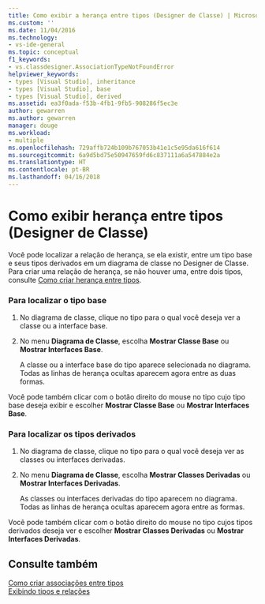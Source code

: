 ```yaml
---
title: Como exibir a herança entre tipos (Designer de Classe) | Microsoft Docs
ms.custom: ''
ms.date: 11/04/2016
ms.technology:
- vs-ide-general
ms.topic: conceptual
f1_keywords:
- vs.classdesigner.AssociationTypeNotFoundError
helpviewer_keywords:
- types [Visual Studio], inheritance
- types [Visual Studio], base
- types [Visual Studio], derived
ms.assetid: ea3f0ada-f53b-4fb1-9fb5-908286f5ec3e
author: gewarren
ms.author: gewarren
manager: douge
ms.workload:
- multiple
ms.openlocfilehash: 729affb724b109b767053b41e1c5e95da616f614
ms.sourcegitcommit: 6a9d5bd75e50947659fd6c837111a6a547884e2a
ms.translationtype: HT
ms.contentlocale: pt-BR
ms.lasthandoff: 04/16/2018
---
```

# <a name="how-to-view-inheritance-between-types-class-designer"></a>Como exibir herança entre tipos (Designer de Classe)
Você pode localizar a relação de herança, se ela existir, entre um tipo base e seus tipos derivados em um diagrama de classe no Designer de Classe. Para criar uma relação de herança, se não houver uma, entre dois tipos, consulte [Como criar herança entre tipos](how-to-create-inheritance-between-types.md).  
  
### <a name="to-find-the-base-type"></a>Para localizar o tipo base  
  
1.  No diagrama de classe, clique no tipo para o qual você deseja ver a classe ou a interface base.  
  
2.  No menu **Diagrama de Classe**, escolha **Mostrar Classe Base** ou **Mostrar Interfaces Base**.  
  
     A classe ou a interface base do tipo aparece selecionada no diagrama. Todas as linhas de herança ocultas aparecem agora entre as duas formas.  
  
Você pode também clicar com o botão direito do mouse no tipo cujo tipo base deseja exibir e escolher **Mostrar Classe Base** ou **Mostrar Interfaces Base**.  
  
### <a name="to-find-the-derived-types"></a>Para localizar os tipos derivados  
  
1.  No diagrama de classe, clique no tipo para o qual você deseja ver as classes ou interfaces derivadas.  
  
2.  No menu **Diagrama de Classe**, escolha **Mostrar Classes Derivadas** ou **Mostrar Interfaces Derivadas**.  
  
     As classes ou interfaces derivadas do tipo aparecem no diagrama. Todas as linhas de herança ocultas aparecem agora entre as formas.  
  
Você pode também clicar com o botão direito do mouse no tipo cujos tipos derivados deseja ver e escolher **Mostrar Classes Derivadas** ou **Mostrar Interfaces Derivadas**.  
  
## <a name="see-also"></a>Consulte também
[Como criar associações entre tipos](how-to-create-associations-between-types.md)   
[Exibindo tipos e relações](viewing-types-and-relationships.md)